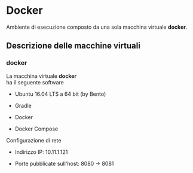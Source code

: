 # Docker 

Ambiente di esecuzione composto da una sola macchina virtuale **docker**. 

## Descrizione delle macchine virtuali 

### docker

La macchina virtuale **docker**  
ha il seguente software 

* Ubuntu 16.04 LTS a 64 bit (by Bento)

* Gradle

* Docker 

* Docker Compose 

<!---
Questo nodo è configurato anche come client dello swarm Docker in esecuzione su swarm.inf.uniroma3.it. 
--> 

Configurazione di rete 

* Indirizzo IP: 10.11.1.121

* Porte pubblicate sull'host: 8080 -> 8081
  
 
